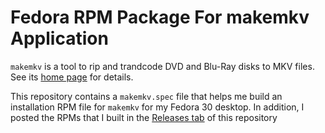 # Fedora RPM Package For makemkv Application

`makemkv` is a tool to rip and trandcode DVD and Blu-Ray disks to MKV
files.  See its [home page](https://www.makemkv.com) for details.

This repository contains a `makemkv.spec` file that helps me build
an installation RPM file for `makemkv` for my Fedora 30 desktop.  In 
addition, I posted the RPMs that I built in the
[Releases tab](https://github.com/dlk3/makemkv-spec/releases) of this
repository
